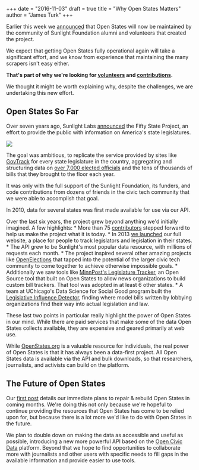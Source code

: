 +++
date = "2016-11-03"
draft = true
title = "Why Open States Matters"
author = "James Turk"
+++

Earlier this week we [announced](/post/adopting-open-states/) that Open States will now be maintained by the community of Sunlight Foundation alumni and volunteers that created the project.

We expect that getting Open States fully operational again will take a significant effort, and we know from experience that maintaining the many scrapers isn't easy either.  

**That's part of why we're looking for [volunteers](https://docs.google.com/forms/d/e/1FAIpQLSfMDjoVoKxSOciIiqE3Ofxgn-caFGCxicFO2LwyWAK8zdXyhg/viewform) and [contributions](https://generosity.com/fundraisers/open-states-general-support-fund).**

We thought it might be worth explaining why, despite the challenges, we are undertaking this new effort.

## Open States So Far

Over seven years ago, Sunlight Labs [announced](https://sunlightfoundation.com/blog/2009/02/26/fifty-state-project/) the Fifty State Project, an effort to provide the public with information on America's state legislatures.

![](/img/fiftystates-logo.png)

The goal was ambitious, to replicate the service provided by sites like [GovTrack](https://govtrack.us/) for every state legislature in the country, aggregating and structuring data on [over 7,000 elected officials](http://www.ncsl.org/research/about-state-legislatures/number-of-legislators-and-length-of-terms.aspx) and the tens of thousands of bills that they brought to the floor each year.

It was only with the full support of the Sunlight Foundation, its funders, and code contributions from dozens of friends in the civic tech community that we were able to accomplish that goal.

In 2010, data for several states was first made available for use via our API. 

Over the last six years, the project grew beyond anything we'd initially imagined. A few highlights:
    * More than 75 [contributors](https://github.com/openstates/openstates/graphs/contributors) stepped forward to help us make the project what it is today.
    * In 2013 [we launched](https://www.youtube.com/watch?v=lHKbMg1tPsg) our full website, a place for people to track legislators and legislation in their states.
    * The API grew to be Sunlight's most popular data resource, with millions of requests each month.
    * The project inspired several other amazing projects like [OpenElections](http://openelections.net/faq/) that tapped into the potential of the larger civic tech community to come together to achieve otherwise impossible goals.
    * Additionally we saw tools like [MinnPost's Legislature Tracker](http://code.minnpost.com/legislature-tracker/), an Open Source tool that built on Open States to allow news organizations to build custom bill trackers.  That tool was adopted in at least 6 other states.
    * A team at UChicago's Data Science for Social Good program built the [Legislative Influence Detector](https://dssg.uchicago.edu/lid/), finding where model bills written by lobbying organizations find their way into actual legislation and law.

These last two points in particular really highlight the power of Open States in our mind.  While there are paid services that make some of the data Open States collects available, they are expensive and geared primarily at web use.

While [OpenStates.org](http://openstates.org) is a valuable resource for individuals, the real power of Open States is that it has always been a data-first project.  All Open States data is available via the API and bulk downloads, so that researchers, journalists, and activists can build on the platform.

## The Future of Open States

Our [first post](/post/adopting-open-states/) details our immediate plans to repair & rebuild Open States in coming months.  We're doing this not only because we're hopeful to continue providing the resources that Open States has come to be relied upon for, but because there is a lot more we'd like to do with Open States in the future.

We plan to double down on making the data as accessible and useful as possible, introducing a new more powerful API based on the [Open Civic Data](https://opencivicdata.org) platform.  Beyond that we hope to find opportunities to collaborate more with journalists and other users with specific needs to fill gaps in the available information and provide easier to use tools.
